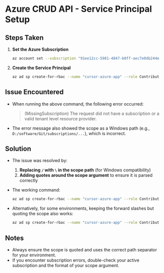 # Azure CRUD API - Service Principal Setup

## Steps Taken

1. **Set the Azure Subscription**
   ```bash
   az account set --subscription "91ee12cc-5981-4847-b0ff-aec7e0db244e"
   ```

2. **Create the Service Principal**
   ```bash
   az ad sp create-for-rbac --name "cursor-azure-app" --role Contributor --scopes "/subscriptions/91ee12cc-5981-4847-b0ff-aec7e0db244e" --years 1
   ```

## Issue Encountered

- When running the above command, the following error occurred:
  > (MissingSubscription) The request did not have a subscription or a valid tenant level resource provider.
- The error message also showed the scope as a Windows path (e.g., `D:/software/Git/subscriptions/...`), which is incorrect.

## Solution

- The issue was resolved by:
  1. **Replacing `/` with `\` in the scope path** (for Windows compatibility)
  2. **Adding quotes around the scope argument** to ensure it is parsed correctly

- The working command:
  ```bash
  az ad sp create-for-rbac --name "cursor-azure-app" --role Contributor --scopes "\\subscriptions\\91ee12cc-5981-4847-b0ff-aec7e0db244e" --years 1
  ```

- Alternatively, for some environments, keeping the forward slashes but quoting the scope also works:
  ```bash
  az ad sp create-for-rbac --name "cursor-azure-app" --role Contributor --scopes "/subscriptions/91ee12cc-5981-4847-b0ff-aec7e0db244e" --years 1
  ```

## Notes
- Always ensure the scope is quoted and uses the correct path separator for your environment.
- If you encounter subscription errors, double-check your active subscription and the format of your scope argument. 